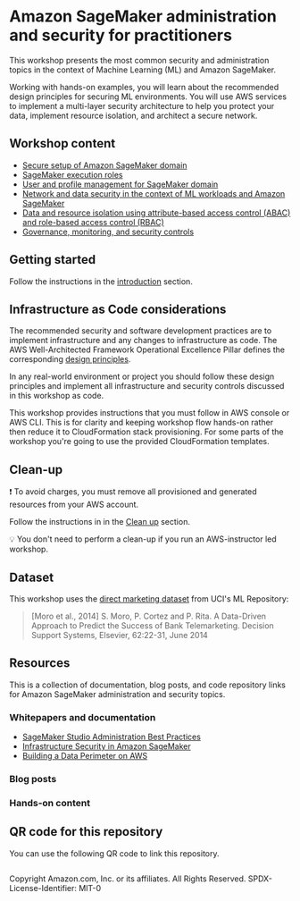 # Amazon SageMaker administration and security for practitioners
This workshop presents the most common security and administration topics in the context of Machine Learning (ML) and Amazon SageMaker.

Working with hands-on examples, you will learn about the recommended design principles for securing ML environments. You will use AWS services to implement a multi-layer security architecture to help you protect your data, implement resource isolation, and architect a secure network.

## Workshop content
- [Secure setup of Amazon SageMaker domain](content/01-lab-01/lab-01.md)
- [SageMaker execution roles](content/01-lab-01/lab-01.md)
- [User and profile management for SageMaker domain](content/01-lab-01/lab-01.md)
- [Network and data security in the context of ML workloads and Amazon SageMaker](](content/01-lab-01/lab-01.md)) 
- [Data and resource isolation using attribute-based access control (ABAC) and role-based access control (RBAC)](content/02-lab-02/lab-02.md)
- [Governance, monitoring, and security controls](content/03-lab-03/lab-03.md)

## Getting started
Follow the instructions in the [introduction](content/00-introduction/introduction.md) section.

## Infrastructure as Code considerations
The recommended security and software development practices are to implement infrastructure and any changes to infrastructure as code. 
The AWS Well-Architected Framework Operational Excellence Pillar defines the corresponding [design principles](https://docs.aws.amazon.com/wellarchitected/latest/operational-excellence-pillar/design-principles.html).

In any real-world environment or project you should follow these design principles and implement all infrastructure and security controls discussed in this workshop as code.

This workshop provides instructions that you must follow in AWS console or AWS CLI. This is for clarity and keeping workshop flow hands-on rather then reduce it to CloudFormation stack provisioning. For some parts of the workshop you're going to use the provided CloudFormation templates.

## Clean-up
❗ To avoid charges, you must remove all provisioned and generated resources from your AWS account. 

Follow the instructions in in the [Clean up](content/900-clean-up/clean-up.md) section.

💡 You don't need to perform a clean-up if you run an AWS-instructor led workshop.

## Dataset
This workshop uses the [direct marketing dataset](https://archive.ics.uci.edu/ml/datasets/bank+marketing) from UCI's ML Repository:
> [Moro et al., 2014] S. Moro, P. Cortez and P. Rita. A Data-Driven Approach to Predict the Success of Bank Telemarketing. Decision Support Systems, Elsevier, 62:22-31, June 2014

## Resources
This is a collection of documentation, blog posts, and code repository links for Amazon SageMaker administration and security topics.

### Whitepapers and documentation
- [SageMaker Studio Administration Best Practices](https://docs.aws.amazon.com/whitepapers/latest/sagemaker-studio-admin-best-practices/network-management.html)
- [Infrastructure Security in Amazon SageMaker](https://docs.aws.amazon.com/sagemaker/latest/dg/infrastructure-security.html)
- [Building a Data Perimeter on AWS](https://docs.aws.amazon.com/whitepapers/latest/building-a-data-perimeter-on-aws/building-a-data-perimeter-on-aws.html)

### Blog posts

### Hands-on content

## QR code for this repository
You can use the following QR code to link this repository.

![]()

Copyright Amazon.com, Inc. or its affiliates. All Rights Reserved.
SPDX-License-Identifier: MIT-0